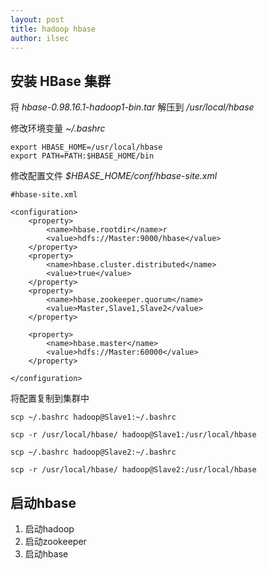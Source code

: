 ```yaml
---
layout: post
title: hadoop hbase
author: ilsec
---
```


## 安装 HBase 集群

将 *hbase-0.98.16.1-hadoop1-bin.tar* 解压到 */usr/local/hbase*

修改环境变量 *~/.bashrc*

```
export HBASE_HOME=/usr/local/hbase
export PATH=PATH:$HBASE_HOME/bin
```

修改配置文件 *$HBASE_HOME/conf/hbase-site.xml*

```
#hbase-site.xml

<configuration>
    <property>
        <name>hbase.rootdir</name>r
        <value>hdfs://Master:9000/hbase</value>
    </property>
    <property>
        <name>hbase.cluster.distributed</name>
        <value>true</value>
    </property>
    <property>
        <name>hbase.zookeeper.quorum</name>
        <value>Master,Slave1,Slave2</value>
    </property>

    <property>
        <name>hbase.master</name>
        <value>hdfs://Master:60000</value>
    </property>

</configuration>
```

将配置复制到集群中

```
scp ~/.bashrc hadoop@Slave1:~/.bashrc

scp -r /usr/local/hbase/ hadoop@Slave1:/usr/local/hbase

scp ~/.bashrc hadoop@Slave2:~/.bashrc

scp -r /usr/local/hbase/ hadoop@Slave2:/usr/local/hbase

```

## 启动hbase

1. 启动hadoop
2. 启动zookeeper
3. 启动hbase
